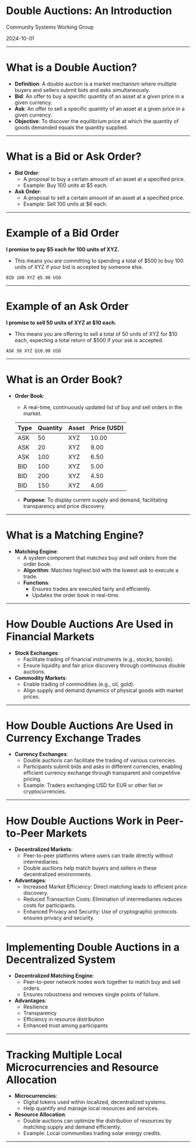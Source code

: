 # Double Auctions: An Introduction

Community Systems Working Group

2024-10-01

---

# What is a Double Auction?

- **Definition**: A double auction is a market mechanism where multiple buyers and sellers submit bids and asks simultaneously.
- **Bid**: An offer to buy a specific quantity of an asset at a given price in a given currency.
- **Ask**: An offer to sell a specific quantity of an asset at a given price in a given currency.
- **Objective**: To discover the equilibrium price at which the quantity of goods demanded equals the quantity supplied.

---

# What is a Bid or Ask Order?

- **Bid Order**:
  - A proposal to buy a certain amount of an asset at a specified price.
  - Example: Buy 100 units at $5 each.
- **Ask Order**:
  - A proposal to sell a certain amount of an asset at a specified price.
  - Example: Sell 100 units at $6 each.

---

# Example of a Bid Order 

**I promise to pay $5 each for 100 units of XYZ.**
- This means you are committing to spending a total of $500 to buy 100 units of XYZ if your bid is accepted by someone else.

```
BID 100 XYZ @5.00 USD
```

---

# Example of an Ask Order

**I promise to sell 50 units of XYZ at $10 each.**
- This means you are offering to sell a total of 50 units of XYZ for $10 each, expecting a total return of $500 if your ask is accepted.

```
ASK 50 XYZ @10.00 USD
```

---

# What is an Order Book?

- **Order Book**:
  - A real-time, continuously updated list of buy and sell orders in the market.

  | Type | Quantity | Asset | Price (USD) |
  |---|---|---|---|
  | ASK | 50 | XYZ | 10.00 |
  | ASK | 20 | XYZ | 9.00 |
  | ASK | 100 | XYZ | 6.50 |
  | BID | 100 | XYZ | 5.00 |
  | BID | 200 | XYZ | 4.50 |
  | BID | 150 | XYZ | 4.00 |

  - **Purpose**: To display current supply and demand, facilitating transparency and price discovery.

---

# What is a Matching Engine?

- **Matching Engine**:
  - A system component that matches buy and sell orders from the order book.
  - **Algorithm**: Matches highest bid with the lowest ask to execute a trade.
  - **Functions**:
    - Ensures trades are executed fairly and efficiently.
    - Updates the order book in real-time.

---

# How Double Auctions Are Used in Financial Markets

- **Stock Exchanges**:
  - Facilitate trading of financial instruments (e.g., stocks, bonds).
  - Ensure liquidity and fair price discovery through continuous double auctions.
- **Commodity Markets**:
  - Enable trading of commodities (e.g., oil, gold).
  - Align supply and demand dynamics of physical goods with market prices.

---

# How Double Auctions Are Used in Currency Exchange Trades

- **Currency Exchanges**:
  - Double auctions can facilitate the trading of various currencies.
  - Participants submit bids and asks in different currencies, enabling efficient currency exchange through transparent and competitive pricing.
  - Example: Traders exchanging USD for EUR or other fiat or cryptocurrencies.

---

# How Double Auctions Work in Peer-to-Peer Markets

- **Decentralized Markets**:
  - Peer-to-peer platforms where users can trade directly without intermediaries.
  - Double auctions help match buyers and sellers in these decentralized environments.
- **Advantages**:
  - Increased Market Efficiency: Direct matching leads to efficient price discovery.
  - Reduced Transaction Costs: Elimination of intermediaries reduces costs for participants.
  - Enhanced Privacy and Security: Use of cryptographic protocols ensures privacy and security.
  
---

# Implementing Double Auctions in a Decentralized System

- **Decentralized Matching Engine**:
  - Peer-to-peer network nodes work together to match buy and sell orders.
  - Ensures robustness and removes single points of failure.
- **Advantages**:
  - Resilience
  - Transparency
  - Efficiency in resource distribution
  - Enhanced trust among participants

---

# Tracking Multiple Local Microcurrencies and Resource Allocation

- **Microcurrencies**:
  - Digital tokens used within localized, decentralized systems.
  - Help quantify and manage local resources and services.
- **Resource Allocation**:
  - Double auctions can optimize the distribution of resources by matching supply and demand efficiently.
  - Example: Local communities trading solar energy credits.

---
